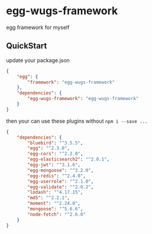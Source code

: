 # egg-wugs-framework

egg framework for myself

## QuickStart

update your package.json

```json
{
    "egg": {
        "framework": "egg-wugs-framework"
    },
    "dependencies": {
        "egg-wugs-framework": "egg-wugs-framework"
    }
}
```

then your can use these plugins without `npm i --save ...`

```json
{
    "dependencies": {
        "bluebird": "^3.5.5",
        "egg": "^2.3.0",
        "egg-cors": "^2.2.0",
        "egg-elasticsearch2": "^2.0.1",
        "egg-jwt": "^3.1.6",
        "egg-mongoose": "^3.2.0",
        "egg-redis": "^2.4.0",
        "egg-userrole": "^2.1.0",
        "egg-validate": "^2.0.2",
        "lodash": "^4.17.15",
        "md5": "^2.2.1",
        "moment": "^2.24.0",
        "mongoose": "^5.6.6",
        "node-fetch": "^2.6.0"
    }
}
```
